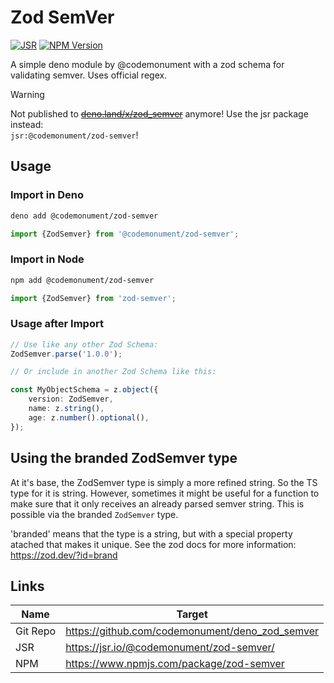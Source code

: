 # Zod SemVer

[![JSR](https://jsr.io/badges/@codemonument/zod-semver)](https://jsr.io/@codemonument/zod-semver/)
[![NPM Version](https://img.shields.io/npm/v/zod-semver?style=flat&logo=npm&color=CB3435)
](https://www.npmjs.com/package/zod-semver)

A simple deno module by @codemonument with a zod schema for validating semver.
Uses official regex.

> [!WARNING]
> Not published to ~~[deno.land/x/zod_semver](https://deno.land/x/zod_semver)~~ anymore! Use the jsr package instead:  
> `jsr:@codemonument/zod-semver`!

## Usage

### Import in Deno

```bash
deno add @codemonument/zod-semver
```

```ts
import {ZodSemver} from '@codemonument/zod-semver';
```

### Import in Node

```bash
npm add @codemonument/zod-semver
```

```ts
import {ZodSemver} from 'zod-semver';
```

### Usage after Import

```ts
// Use like any other Zod Schema:
ZodSemver.parse('1.0.0');

// Or include in another Zod Schema like this:

const MyObjectSchema = z.object({
	version: ZodSemver,
	name: z.string(),
	age: z.number().optional(),
});
```

## Using the branded ZodSemver type

At it's base, the ZodSemver type is simply a more refined string. So the TS type for it is string.
However, sometimes it might be useful for a function to make sure that it only receives an already parsed semver string.
This is possible via the branded `ZodSemver` type.

'branded' means that the type is a string, but with a special property atached that makes it unique.
See the zod docs for more information: <https://zod.dev/?id=brand>

## Links

| Name     | Target                                          |
| -------- | ----------------------------------------------- |
| Git Repo | https://github.com/codemonument/deno_zod_semver |
| JSR      | https://jsr.io/@codemonument/zod-semver/        |
| NPM      | https://www.npmjs.com/package/zod-semver        |
